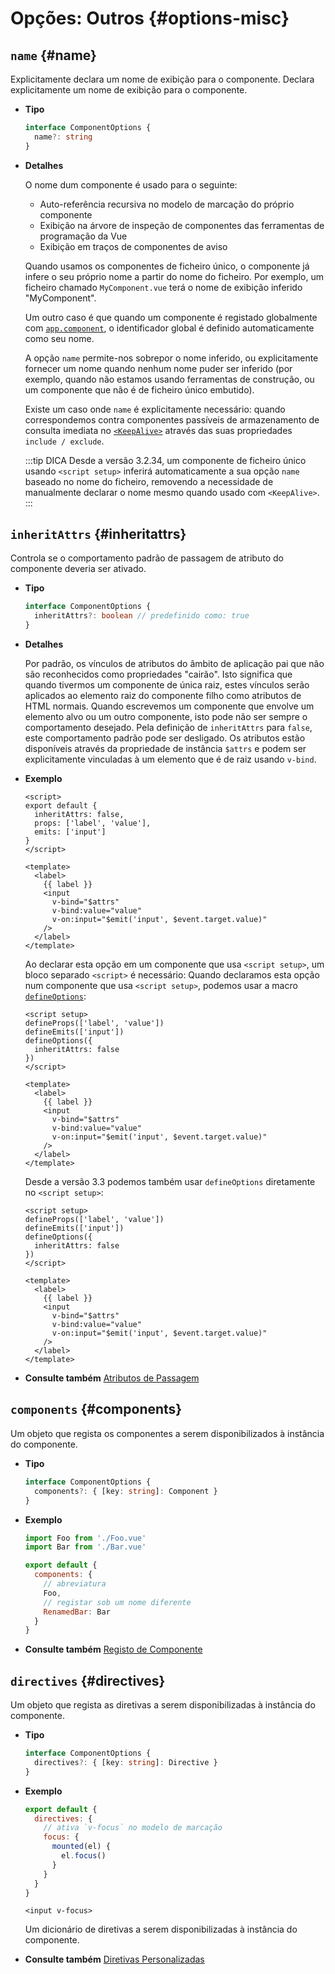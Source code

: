 # Opções: Outros {#options-misc}

## `name` {#name}

Explicitamente declara um nome de exibição para o componente.
Declara explicitamente um nome de exibição para o componente.

- **Tipo**

  ```ts
  interface ComponentOptions {
    name?: string
  }
  ```

- **Detalhes**

  O nome dum componente é usado para o seguinte:

  - Auto-referência recursiva no modelo de marcação do próprio componente
  - Exibição na árvore de inspeção de componentes das ferramentas de programação da Vue
  - Exibição em traços de componentes de aviso

  Quando usamos os componentes de ficheiro único, o componente já infere o seu próprio nome a partir do nome do ficheiro. Por exemplo, um ficheiro chamado `MyComponent.vue` terá o nome de exibição inferido "MyComponent".

  Um outro caso é que quando um componente é registado globalmente com [`app.component`](/api/application#app-component), o identificador global é definido automaticamente como seu nome.

  A opção `name` permite-nos sobrepor o nome inferido, ou explicitamente fornecer um nome quando nenhum nome puder ser inferido (por exemplo, quando não estamos usando ferramentas de construção, ou um componente que não é de ficheiro único embutido).

  Existe um caso onde `name` é explicitamente necessário: quando correspondemos contra componentes passíveis de armazenamento de consulta imediata no [`<KeepAlive>`](/guide/built-ins/keep-alive) através das suas propriedades `include / exclude`.

  :::tip DICA
  Desde a versão 3.2.34, um componente de ficheiro único usando `<script setup>` inferirá automaticamente a sua opção `name` baseado no nome do ficheiro, removendo a necessidade de manualmente declarar o nome mesmo quando usado com `<KeepAlive>`.
  :::

## `inheritAttrs` {#inheritattrs}

Controla se o comportamento padrão de passagem de atributo do componente deveria ser ativado.

- **Tipo**

  ```ts
  interface ComponentOptions {
    inheritAttrs?: boolean // predefinido como: true
  }
  ```

- **Detalhes**

  Por padrão, os vínculos de atributos do âmbito de aplicação pai que não são reconhecidos como propriedades "cairão". Isto significa que quando tivermos um componente de única raiz, estes vínculos serão aplicados ao elemento raiz do componente filho como atributos de HTML normais. Quando escrevemos um componente que envolve um elemento alvo ou um outro componente, isto pode não ser sempre o comportamento desejado. Pela definição de `inheritAttrs` para `false`, este comportamento padrão pode ser desligado. Os atributos estão disponíveis através da propriedade de instância `$attrs` e podem ser explicitamente vinculadas à um elemento que é de raiz usando `v-bind`.

- **Exemplo**

  <div class="options-api">

  ```vue
  <script>
  export default {
    inheritAttrs: false,
    props: ['label', 'value'],
    emits: ['input']
  }
  </script>

  <template>
    <label>
      {{ label }}
      <input
        v-bind="$attrs"
        v-bind:value="value"
        v-on:input="$emit('input', $event.target.value)"
      />
    </label>
  </template>
  ```

  </div>
  <div class="composition-api">

  Ao declarar esta opção em um componente que usa `<script setup>`, um bloco separado `<script>` é necessário:
  Quando declaramos esta opção num componente que usa `<script setup>`, podemos usar a macro [`defineOptions`](/api/sfc-script-setup#defineoptions):

  ```vue
  <script setup>
  defineProps(['label', 'value'])
  defineEmits(['input'])
  defineOptions({ 
    inheritAttrs: false 
  })
  </script>

  <template>
    <label>
      {{ label }}
      <input
        v-bind="$attrs"
        v-bind:value="value"
        v-on:input="$emit('input', $event.target.value)"
      />
    </label>
  </template>
  ```

  Desde a versão 3.3 podemos também usar `defineOptions` diretamente no `<script setup>`:

  ```vue
  <script setup>
  defineProps(['label', 'value'])
  defineEmits(['input'])
  defineOptions({
    inheritAttrs: false
  })
  </script>

  <template>
    <label>
      {{ label }}
      <input
        v-bind="$attrs"
        v-bind:value="value"
        v-on:input="$emit('input', $event.target.value)"
      />
    </label>
  </template>
  ```

  </div>

- **Consulte também** [Atributos de Passagem](/guide/components/attrs)

## `components` {#components}

Um objeto que regista os componentes a serem disponibilizados à instância do componente.

- **Tipo**

  ```ts
  interface ComponentOptions {
    components?: { [key: string]: Component }
  }
  ```

- **Exemplo**

  ```js
  import Foo from './Foo.vue'
  import Bar from './Bar.vue'

  export default {
    components: {
      // abreviatura
      Foo,
      // registar sob um nome diferente
      RenamedBar: Bar
    }
  }
  ```

- **Consulte também** [Registo de Componente](/guide/components/registration)

## `directives` {#directives}

Um objeto que regista as diretivas a serem disponibilizadas à instância do componente.

- **Tipo**

  ```ts
  interface ComponentOptions {
    directives?: { [key: string]: Directive }
  }
  ```

- **Exemplo**

  ```js
  export default {
    directives: {
      // ativa `v-focus` no modelo de marcação
      focus: {
        mounted(el) {
          el.focus()
        }
      }
    }
  }
  ```

  ```vue-html
  <input v-focus>
  ```

  Um dicionário de diretivas a serem disponibilizadas à instância do componente.

- **Consulte também** [Diretivas Personalizadas](/guide/reusability/custom-directives)
